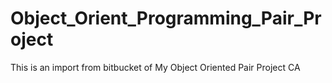 # Object_Orient_Programming_Pair_Project


This is an import from bitbucket of My Object Oriented Pair Project CA

